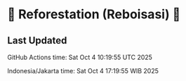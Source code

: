 
# 🌳 Reforestation (Reboisasi) 🌲

## Last Updated

GitHub Actions time: Sat Oct  4 10:19:55 UTC 2025

Indonesia/Jakarta time: Sat Oct  4 17:19:55 WIB 2025
